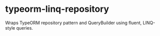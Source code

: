 # typeorm-linq-repository
Wraps TypeORM repository pattern and QueryBuilder using fluent, LINQ-style queries.
